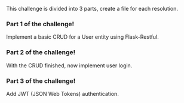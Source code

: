 This challenge is divided into 3 parts, create a file for each resolution.

### Part 1 of the challenge!

Implement a basic CRUD for a User entity using Flask-Restful.

### Part 2 of the challenge!

With the CRUD finished, now implement user login.

### Part 3 of the challenge!

Add JWT (JSON Web Tokens) authentication.
